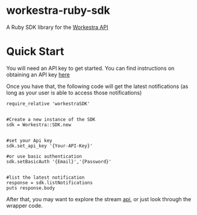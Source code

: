 workestra-ruby-sdk
==========

A Ruby SDK library for the [Workestra API](https://www.workestra.co/developers/docs)



Quick Start
===========

You will need an API key to get started. You can find instructions on obtaining an API key [here](https://www.workestra.co/developers/docs#authentication)

Once you have that, the following code will get the latest notifications (as long as your user is able to access those notifications)

````
require_relative 'workestraSDK'


#Create a new instance of the SDK
sdk = Workestra::SDK.new


#set your Api key
sdk.set_api_key '{Your-API-Key}'

#or use basic authentication
sdk.setBasicAuth '{Email}','{Password}'


#list the latest notification
response = sdk.listNotifications
puts response.body

````

After that, you may want to explore the stream [api](https://www.workestra.co/developers/docs#sream), or just look through the wrapper code.

